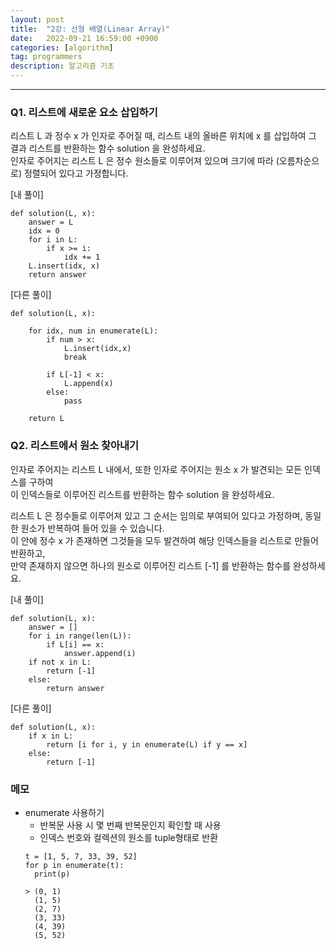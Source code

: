 ```yaml
---
layout: post
title:  "2강: 선형 배열(Linear Array)"
date:   2022-09-21 16:59:00 +0900
categories: [algorithm]
tag: programmers
description: 알고리즘 기초
---
```


---
### Q1. 리스트에 새로운 요소 삽입하기

리스트 L 과 정수 x 가 인자로 주어질 때, 리스트 내의 올바른 위치에 x 를 삽입하여 그 결과 리스트를 반환하는 함수 solution 을 완성하세요.
<br>인자로 주어지는 리스트 L 은 정수 원소들로 이루어져 있으며 크기에 따라 (오름차순으로) 정렬되어 있다고 가정합니다.

[내 풀이]

```
def solution(L, x):
    answer = L
    idx = 0
    for i in L:
        if x >= i:
            idx += 1
    L.insert(idx, x)    
    return answer
```

[다른 풀이]

```
def solution(L, x):

    for idx, num in enumerate(L):
        if num > x:
            L.insert(idx,x)
            break

        if L[-1] < x:
            L.append(x)
        else:
            pass

    return L
```

### Q2. 리스트에서 원소 찾아내기 

인자로 주어지는 리스트 L 내에서, 또한 인자로 주어지는 원소 x 가 발견되는 모든 인덱스를 구하여 
<br>이 인덱스들로 이루어진 리스트를 반환하는 함수 solution 을 완성하세요.

리스트 L 은 정수들로 이루어져 있고 그 순서는 임의로 부여되어 있다고 가정하며, 동일한 원소가 반복하여 들어 있을 수 있습니다. 
<br>이 안에 정수 x 가 존재하면 그것들을 모두 발견하여 해당 인덱스들을 리스트로 만들어 반환하고,
<br>만약 존재하지 않으면 하나의 원소로 이루어진 리스트 [-1] 를 반환하는 함수를 완성하세요.

[내 풀이]

```
def solution(L, x):
    answer = []
    for i in range(len(L)):
        if L[i] == x:
            answer.append(i)
    if not x in L:
        return [-1]
    else:
        return answer
```

[다른 풀이]

```
def solution(L, x):
    if x in L:
        return [i for i, y in enumerate(L) if y == x]
    else:
        return [-1]
```
### 메모
- enumerate 사용하기
  - 반복문 사용 시 몇 번째 반복문인지 확인할 때 사용
  - 인덱스 번호와 컬렉션의 원소를 tuple형태로 반환
  ```
  t = [1, 5, 7, 33, 39, 52]
  for p in enumerate(t):
    print(p)

  > (0, 1)
    (1, 5)
    (2, 7)
    (3, 33)
    (4, 39)
    (5, 52)
  ```
